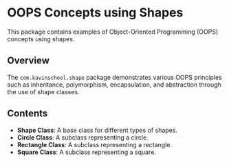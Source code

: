 # OOPS Concepts using Shapes

This package contains examples of Object-Oriented Programming \(OOPS\) concepts using shapes.

## Overview

The `com.kavinschool.shape` package demonstrates various OOPS principles such as inheritance, polymorphism, encapsulation, and abstraction through the use of shape classes.

## Contents

- **Shape Class**: A base class for different types of shapes.
- **Circle Class**: A subclass representing a circle.
- **Rectangle Class**: A subclass representing a rectangle.
- **Square Class**: A subclass representing a square.

